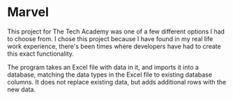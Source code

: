 # Marvel

This project for The Tech Academy was one of a few different options I had to choose from. I chose this project because I have found in my real life work experience, there's been times where developers have had to create this exact functionality.

The program takes an Excel file with data in it, and imports it into a database, matching the data types in the Excel file to existing database columns. It does not replace existing data, but adds additional rows with the new data.
